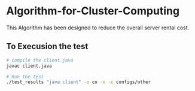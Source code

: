 # Algorithm-for-Cluster-Computing
This Algorithm has been designed to reduce the overall server rental cost.

## To Execusion the test

```bash
# compile the client.java
javac client.java
```

```bash
# Run the test
./test_results "java client" -o co -n -c configs/other
```